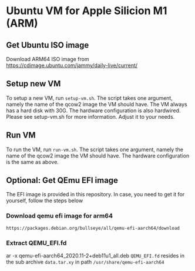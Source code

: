 # Ubuntu VM for Apple Silicion M1 (ARM)

## Get Ubuntu ISO image
Download ARM64 ISO image from https://cdimage.ubuntu.com/jammy/daily-live/current/

## Setup new VM
To setup a new VM, run `setup-vm.sh`.
The script takes one argument, namely the name of the qcow2 image the VM should have.
The VM always has a hard disk with 30G.
The hardware configuration is also hardwired.
Please see setup-vm.sh for more information.
Adjust it to your needs.

## Run VM
To run the VM, run `run-vm.sh`.
The script takes one argument, namely the name of the qcow2 image the VM should have.
The hardware configuration is the same as above.

## Optional: Get QEmu EFI image
The EFI image is provided in this repository.
In case, you need to get it for yourself, follow the steps below

### Download qemu efi image for arm64
`https://packages.debian.org/bullseye/all/qemu-efi-aarch64/download`

### Extract QEMU_EFI.fd
ar -x qemu-efi-aarch64_2020.11-2+deb11u1_all.deb
`QEMU_EFI.fd` resides in the sub archive `data.tar.xy` in path `/usr/share/qemu-efi-aarch64`
